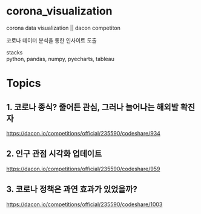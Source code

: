 # corona_visualization
corona data visualization || dacon competiton

코로나 데이터 분석을 통한 인사이트 도출

stacks <br>
python, pandas, numpy, pyecharts, tableau

# Topics

## 1. 코로나 종식? 줄어든 관심, 그러나 늘어나는 해외발 확진자
https://dacon.io/competitions/official/235590/codeshare/934

## 2. 인구 관점 시각화 업데이트
https://dacon.io/competitions/official/235590/codeshare/959

## 3. 코로나 정책은 과연 효과가 있었을까?
https://dacon.io/competitions/official/235590/codeshare/1003
